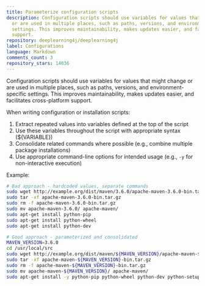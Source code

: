 ```yaml
---
title: Parameterize configuration scripts
description: Configuration scripts should use variables for values that might change
  or are used in multiple places, such as paths, versions, and environment-specific
  settings. This improves maintainability, makes updates easier, and facilitates cross-platform
  support.
repository: deeplearning4j/deeplearning4j
label: Configurations
language: Markdown
comments_count: 3
repository_stars: 14036
---
```


Configuration scripts should use variables for values that might change or are used in multiple places, such as paths, versions, and environment-specific settings. This improves maintainability, makes updates easier, and facilitates cross-platform support.

When writing configuration or installation scripts:
1. Extract repeated values into variables defined at the top of the script
2. Use these variables throughout the script with appropriate syntax (${VARIABLE})
3. Consolidate related commands where possible (e.g., combine multiple package installations)
4. Use appropriate command-line options for intended usage (e.g., `-y` for non-interactive execution)

Example:
```bash
# Bad approach - hardcoded values, separate commands
sudo wget http://example.org/dist/maven/3.6.0/apache-maven-3.6.0-bin.tar.gz
sudo tar -xf apache-maven-3.6.0-bin.tar.gz
sudo rm -f apache-maven-3.6.0-bin.tar.gz
sudo mv apache-maven-3.6.0/ apache-maven/
sudo apt-get install python-pip
sudo apt-get install python-wheel
sudo apt-get install python-dev

# Good approach - parameterized and consolidated
MAVEN_VERSION=3.6.0
cd /usr/local/src
sudo wget http://example.org/dist/maven/${MAVEN_VERSION}/apache-maven-${MAVEN_VERSION}-bin.tar.gz
sudo tar -xf apache-maven-${MAVEN_VERSION}-bin.tar.gz
sudo rm -f apache-maven-${MAVEN_VERSION}-bin.tar.gz
sudo mv apache-maven-${MAVEN_VERSION}/ apache-maven/
sudo apt-get install -y python-pip python-wheel python-dev python-setuptools
```
